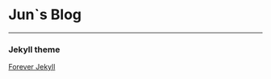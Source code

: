# Jun`s Blog

-------------

### Jekyll theme

[Forever Jekyll](https://github.com/forever-jekyll/forever-jekyll)

